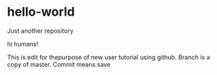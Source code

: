 # hello-world
Just another repository


hi humans!

This is edit for thepurpose of new user tutorial using github. Branch is a copy of master. Commit means save 
